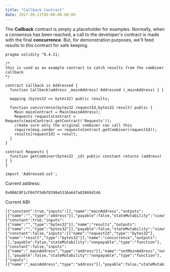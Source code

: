 ```yaml
---
title: "Callback Contract"
date: 2017-09-21T05:00:00-06:00
---
```

The **Callback** contract is simply a placeholder for examples. Normally, when a consensus has been reached, a call to the developer's contract is made with the final **concurrence**. But, for demonstration purposes, we'll feed results to this contract for safe keeping.

```
pragma solidity ^0.4.11;

/*
this is used as an example contract to catch results from the combiner callback 
*/

contract Callback is Addressed {
  function Callback(address _mainAddress) Addressed (_mainAddress) { }

  mapping (bytes32 => bytes32) public results;

  function concurrence(bytes32 requestId,bytes32 result) public {
    Main mainContract = Main(mainAddress);
    Requests requestsContract = Requests(mainContract.getContract('Requests'));
    //make sure only the original combiner can call this
    require(msg.sender == requestsContract.getCombiner(requestId));
    results[requestId] = result;
  }
}

contract Requests {
  function getCombiner(bytes32 _id) public constant returns (address) { }
}

import 'Addressed.sol';

```
Current address:
```
0x0BAC8F1cF847F54bf8398e533Aa647a83869d14A
```
Current ABI:
```
[{"constant":true,"inputs":[],"name":"mainAddress","outputs":[{"name":"","type":"address"}],"payable":false,"stateMutability":"view","type":"function"},{"constant":true,"inputs":[{"name":"","type":"bytes32"}],"name":"results","outputs":[{"name":"","type":"bytes32"}],"payable":false,"stateMutability":"view","type":"function"},{"constant":false,"inputs":[{"name":"requestId","type":"bytes32"},{"name":"result","type":"bytes32"}],"name":"concurrence","outputs":[],"payable":false,"stateMutability":"nonpayable","type":"function"},{"constant":false,"inputs":[{"name":"_mainAddress","type":"address"}],"name":"setMainAddress","outputs":[],"payable":false,"stateMutability":"nonpayable","type":"function"},{"inputs":[{"name":"_mainAddress","type":"address"}],"payable":false,"stateMutability":"nonpayable","type":"constructor"}]
```
